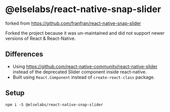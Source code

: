 # @elselabs/react-native-snap-slider
forked from https://github.com/franfran/react-native-snap-slider

Forked the project because it was un-maintained and did not support newer versions of React & React-Native.

## Differences
- Using https://github.com/react-native-community/react-native-slider instead of the deprecated Slider component inside react-native.
- Built using `React.Component` instead of `create-react-class` package.

## Setup
```
npm i -S @elselabs/react-native-snap-slider
```